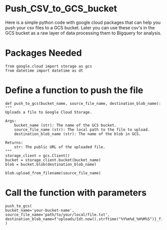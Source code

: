 # Push_CSV_to_GCS_bucket
Here is a simple python code with google cloud packages that can help you push your csv files to a GCS bucket. Later you can use these csv's in the GCS bucket as a raw layer of data processing them to Bigquery for analysis.

# Packages Needed
    from google.cloud import storage as gcs
    from datetime import datetime as dt

# Define a function to push the file
    def push_to_gcs(bucket_name, source_file_name, destination_blob_name):
    """
    Uploads a file to Google Cloud Storage.

    Args:
        bucket_name (str): The name of the GCS bucket.
        source_file_name (str): The local path to the file to upload.
        destination_blob_name (str): The name of the blob in GCS.

    Returns:
        str: The public URL of the uploaded file.
    """
    storage_client = gcs.Client()
    bucket = storage_client.bucket(bucket_name)
    blob = bucket.blob(destination_blob_name)

    blob.upload_from_filename(source_file_name)

# Call the function with parameters

    push_to_gcs(
    bucket_name='your-bucket-name',
    source_file_name='path/to/your/local/file.txt', 
    destination_blob_name=f'uploads/{dt.now().strftime("%Y%m%d_%H%M%S")}_file.txt'
    )
